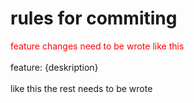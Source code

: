 # rules for commiting

<span style="color: red">
feature changes need to be wrote like this
</span><br><br>
feature: {deskription}
<span>
<br><br>
like this the rest needs to be wrote
</span>